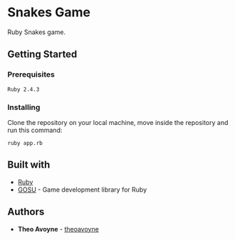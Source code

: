 # Snakes Game

Ruby Snakes game.

## Getting Started

### Prerequisites

```
Ruby 2.4.3
```

### Installing

Clone the repository on your local machine, move inside the repository and run this command:

```
ruby app.rb
```

## Built with

* [Ruby](https://www.ruby-lang.org/fr/)
* [GOSU](https://www.libgosu.org/) -  Game development library for Ruby

## Authors

* **Theo Avoyne** - [theoavoyne](https://github.com/theoavoyne)
